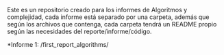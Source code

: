 Este es un repositorio creado para los informes de Algoritmos y complejidad, cada informe está separado por una carpeta, además que según los archivos que contenga,
cada carpeta tendrá un README propio según las necesidades del reporte/informe/código.

*Informe 1: /first_report_algorithms/
